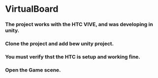 # VirtualBoard

### The project works with the HTC VIVE, and was developing in unity.
### Clone the project and add bew unity project.
### You must verify thst the HTC is setup and working fine.
### Open the Game scene.
